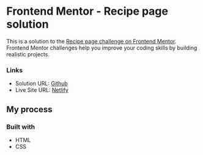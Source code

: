 # Frontend Mentor - Recipe page solution

This is a solution to the [Recipe page challenge on Frontend Mentor](https://www.frontendmentor.io/challenges/recipe-page-KiTsR8QQKm). Frontend Mentor challenges help you improve your coding skills by building realistic projects. 

### Links

- Solution URL: [Github](https://github.com/Afroblman/recipe-page.git)
- Live Site URL: [Netlify](https://frontend-mentor-project-recipe-page.netlify.app/)

## My process

### Built with

- HTML
- CSS

